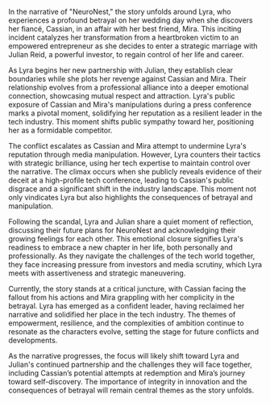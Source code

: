 In the narrative of "NeuroNest," the story unfolds around Lyra, who experiences a profound betrayal on her wedding day when she discovers her fiancé, Cassian, in an affair with her best friend, Mira. This inciting incident catalyzes her transformation from a heartbroken victim to an empowered entrepreneur as she decides to enter a strategic marriage with Julian Reid, a powerful investor, to regain control of her life and career.

As Lyra begins her new partnership with Julian, they establish clear boundaries while she plots her revenge against Cassian and Mira. Their relationship evolves from a professional alliance into a deeper emotional connection, showcasing mutual respect and attraction. Lyra's public exposure of Cassian and Mira's manipulations during a press conference marks a pivotal moment, solidifying her reputation as a resilient leader in the tech industry. This moment shifts public sympathy toward her, positioning her as a formidable competitor.

The conflict escalates as Cassian and Mira attempt to undermine Lyra's reputation through media manipulation. However, Lyra counters their tactics with strategic brilliance, using her tech expertise to maintain control over the narrative. The climax occurs when she publicly reveals evidence of their deceit at a high-profile tech conference, leading to Cassian's public disgrace and a significant shift in the industry landscape. This moment not only vindicates Lyra but also highlights the consequences of betrayal and manipulation.

Following the scandal, Lyra and Julian share a quiet moment of reflection, discussing their future plans for NeuroNest and acknowledging their growing feelings for each other. This emotional closure signifies Lyra's readiness to embrace a new chapter in her life, both personally and professionally. As they navigate the challenges of the tech world together, they face increasing pressure from investors and media scrutiny, which Lyra meets with assertiveness and strategic maneuvering.

Currently, the story stands at a critical juncture, with Cassian facing the fallout from his actions and Mira grappling with her complicity in the betrayal. Lyra has emerged as a confident leader, having reclaimed her narrative and solidified her place in the tech industry. The themes of empowerment, resilience, and the complexities of ambition continue to resonate as the characters evolve, setting the stage for future conflicts and developments.

As the narrative progresses, the focus will likely shift toward Lyra and Julian's continued partnership and the challenges they will face together, including Cassian’s potential attempts at redemption and Mira’s journey toward self-discovery. The importance of integrity in innovation and the consequences of betrayal will remain central themes as the story unfolds.